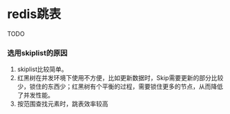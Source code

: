 # redis跳表

TODO

### 选用skiplist的原因

1. skiplist比较简单。
2. 红黑树在并发环境下使用不方便，比如更新数据时，Skip需要更新的部分比较少，锁住的东西少；红黑树有个平衡的过程，需要锁住更多的节点，从而降低了并发性能。
3. 按范围查找元素时，跳表效率较高

